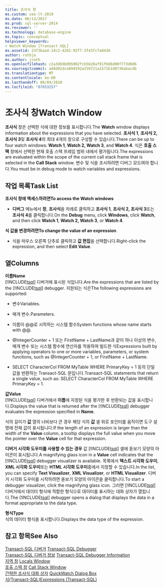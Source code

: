 ```yaml
---
title: 조사식 창
ms.custom: seo-lt-2019
ms.date: 06/13/2017
ms.prod: sql-server-2014
ms.reviewer: ''
ms.technology: database-engine
ms.topic: conceptual
helpviewer_keywords:
- Watch Window [Transact-SQL]
ms.assetid: 23f3baa4-14c2-4262-92f7-3f43fcfa0436
author: rothja
ms.author: jroth
ms.openlocfilehash: c2a3db9b095902fcb5620af91fb86d80f773d606
ms.sourcegitcommit: ad4d92dce894592a259721a1571b1d8736abacdb
ms.translationtype: MT
ms.contentlocale: ko-KR
ms.lasthandoff: 08/04/2020
ms.locfileid: "87653257"
---
```

# <a name="watch-window"></a><span data-ttu-id="e1607-102">조사식 창</span><span class="sxs-lookup"><span data-stu-id="e1607-102">Watch Window</span></span>
  <span data-ttu-id="e1607-103">**조사식** 창은 선택한 식에 대한 정보를 표시합니다.</span><span class="sxs-lookup"><span data-stu-id="e1607-103">The **Watch** window displays information about the expressions that you have selected.</span></span> <span data-ttu-id="e1607-104">**조사식 1**, **조사식 2, 조사식 3**및 **조사식 4**의 최대 4개의 창으로 구성할 수 있습니다.</span><span class="sxs-lookup"><span data-stu-id="e1607-104">There can be up to four watch windows: **Watch 1**, **Watch 2, Watch 3**, and **Watch 4**.</span></span> <span data-ttu-id="e1607-105">식은 **호출 스택** 창에서 선택한 현재 호출 스택 프레임 범위 내에서 평가됩니다.</span><span class="sxs-lookup"><span data-stu-id="e1607-105">The expressions are evaluated within the scope of the current call stack frame that is selected in the **Call Stack** window.</span></span> <span data-ttu-id="e1607-106">변수 및 식을 조사하려면 디버그 모드여야 합니다.</span><span class="sxs-lookup"><span data-stu-id="e1607-106">You must be in debug mode to watch variables and expressions.</span></span>  
  
## <a name="task-list"></a><span data-ttu-id="e1607-107">작업 목록</span><span class="sxs-lookup"><span data-stu-id="e1607-107">Task List</span></span>  
 <span data-ttu-id="e1607-108">**조사식 창에 액세스하려면**</span><span class="sxs-lookup"><span data-stu-id="e1607-108">**To access the Watch windows**</span></span>  
  
-   <span data-ttu-id="e1607-109">**디버그** 메뉴에서 **창**, **조사식**을 차례로 클릭하고 **조사식 1**, **조사식 2, 조사식 3**또는 **조사식 4**를 클릭합니다.</span><span class="sxs-lookup"><span data-stu-id="e1607-109">On the **Debug** menu, click **Windows**, click **Watch**, and then click **Watch 1**, **Watch 2, Watch 3**, or **Watch 4**.</span></span>  
  
 <span data-ttu-id="e1607-110">**식 값을 변경하려면**</span><span class="sxs-lookup"><span data-stu-id="e1607-110">**To change the value of an expression**</span></span>  
  
-   <span data-ttu-id="e1607-111">식을 마우스 오른쪽 단추로 클릭하고 **값 편집**을 선택합니다.</span><span class="sxs-lookup"><span data-stu-id="e1607-111">Right-click the expression, and then select **Edit Value**.</span></span>  
  
## <a name="columns"></a><span data-ttu-id="e1607-112">열</span><span class="sxs-lookup"><span data-stu-id="e1607-112">Columns</span></span>  
 <span data-ttu-id="e1607-113">**이름**</span><span class="sxs-lookup"><span data-stu-id="e1607-113">**Name**</span></span>  
 <span data-ttu-id="e1607-114">[!INCLUDE[tsql](../../includes/tsql-md.md)] 디버거에 표시된 식입니다.</span><span class="sxs-lookup"><span data-stu-id="e1607-114">Are the expressions that are listed by the [!INCLUDE[tsql](../../includes/tsql-md.md)] debugger.</span></span> <span data-ttu-id="e1607-115">지원되는 식은</span><span class="sxs-lookup"><span data-stu-id="e1607-115">The following expressions are supported:</span></span>  
  
-   <span data-ttu-id="e1607-116">변수</span><span class="sxs-lookup"><span data-stu-id="e1607-116">Variables.</span></span>  
  
-   <span data-ttu-id="e1607-117">매개 변수.</span><span class="sxs-lookup"><span data-stu-id="e1607-117">Parameters.</span></span>  
  
-   <span data-ttu-id="e1607-118">이름이 @@로 시작하는 시스템 함수</span><span class="sxs-lookup"><span data-stu-id="e1607-118">System functions whose name starts with @@.</span></span>  
  
-   <span data-ttu-id="e1607-119">@IntegerCounter + 1 또는 FirstName + LastName과 같이 하나 이상의 변수, 매개 변수 또는 시스템 함수에 연산자를 적용하여 빌드한 식</span><span class="sxs-lookup"><span data-stu-id="e1607-119">Expressions built by applying operators to one or more variables, parameters, or system functions, such as @IntegerCounter + 1, or FirstName + LastName.</span></span>  
  
-   <span data-ttu-id="e1607-120">SELECT CharacterCol FROM MyTable WHERE PrimaryKey = 1 등의 단일 값을 반환하는 Transact-SQL 문입니다.</span><span class="sxs-lookup"><span data-stu-id="e1607-120">Transact-SQL statements that return a single value, such as: SELECT CharacterCol FROM MyTable WHERE PrimaryKey = 1.</span></span>  
  
 <span data-ttu-id="e1607-121">**값**</span><span class="sxs-lookup"><span data-stu-id="e1607-121">**Value**</span></span>  
 <span data-ttu-id="e1607-122">[!INCLUDE[tsql](../../includes/tsql-md.md)] 디버거에서 **이름**에 지정된 식을 평가한 후 반환되는 값을 표시합니다.</span><span class="sxs-lookup"><span data-stu-id="e1607-122">Displays the value that is returned after the [!INCLUDE[tsql](../../includes/tsql-md.md)] debugger evaluates the expression specified in **Name**.</span></span>  
  
 <span data-ttu-id="e1607-123">식의 길이가 **값** 열의 너비보다 큰 경우 해당 식의 **값** 셀 위로 포인터를 움직이면 도구 설명에 전체 값이 표시됩니다.</span><span class="sxs-lookup"><span data-stu-id="e1607-123">If the length of an expression is larger than the width of the **Value** column, a tooltip displays the full value when you move the pointer over the **Value** cell for that expression.</span></span>  
  
 <span data-ttu-id="e1607-124">**디버거 시각화 도우미를 사용할 수 있는 경우** 값 [!INCLUDE[tsql](../../includes/tsql-md.md)] 셀에 돋보기 모양의 아이콘이 표시됩니다.</span><span class="sxs-lookup"><span data-stu-id="e1607-124">A magnifying glass icon in a **Value** cell indicates that the [!INCLUDE[tsql](../../includes/tsql-md.md)] debugger visualizer is available.</span></span> <span data-ttu-id="e1607-125">목록에서 **텍스트 시각화 도우미**, **XML 시각화 도우미**또는 **HTML 시각화 도우미**중에서 지정할 수 있습니다.</span><span class="sxs-lookup"><span data-stu-id="e1607-125">In the list, you can specify **Text Visualizer**, **XML Visualizer**, or **HTML Visualizer**.</span></span> <span data-ttu-id="e1607-126">디버거 시각화 도우미를 시작하려면 돋보기 모양의 아이콘을 클릭합니다.</span><span class="sxs-lookup"><span data-stu-id="e1607-126">To start a debugger visualizer, click the magnifying glass icon.</span></span> <span data-ttu-id="e1607-127">그러면 [!INCLUDE[tsql](../../includes/tsql-md.md)] 디버거에서 데이터 형식에 적합한 형식으로 데이터를 표시하는 대화 상자가 열립니다.</span><span class="sxs-lookup"><span data-stu-id="e1607-127">The [!INCLUDE[tsql](../../includes/tsql-md.md)] debugger opens a dialog that displays the data in a format appropriate to the data type.</span></span>  
  
 <span data-ttu-id="e1607-128">**형식**</span><span class="sxs-lookup"><span data-stu-id="e1607-128">**Type**</span></span>  
 <span data-ttu-id="e1607-129">식의 데이터 형식을 표시합니다.</span><span class="sxs-lookup"><span data-stu-id="e1607-129">Displays the data type of the expression.</span></span>  
  
## <a name="see-also"></a><span data-ttu-id="e1607-130">참고 항목</span><span class="sxs-lookup"><span data-stu-id="e1607-130">See Also</span></span>  
 <span data-ttu-id="e1607-131">[Transact-SQL 디버거](transact-sql-debugger.md) </span><span class="sxs-lookup"><span data-stu-id="e1607-131">[Transact-SQL Debugger](transact-sql-debugger.md) </span></span>  
 <span data-ttu-id="e1607-132">[Transact-SQL 디버거 정보](transact-sql-debugger-information.md) </span><span class="sxs-lookup"><span data-stu-id="e1607-132">[Transact-SQL Debugger Information](transact-sql-debugger-information.md) </span></span>  
 <span data-ttu-id="e1607-133">[지역 창](transact-sql-debugger-locals-window.md) </span><span class="sxs-lookup"><span data-stu-id="e1607-133">[Locals Window](transact-sql-debugger-locals-window.md) </span></span>  
 <span data-ttu-id="e1607-134">[호출 스택 창](transact-sql-debugger-call-stack-window.md) </span><span class="sxs-lookup"><span data-stu-id="e1607-134">[Call Stack Window](transact-sql-debugger-call-stack-window.md) </span></span>  
 <span data-ttu-id="e1607-135">[간략한 조사식 대화 상자](transact-sql-debugger-quickwatch-dialog-box.md) </span><span class="sxs-lookup"><span data-stu-id="e1607-135">[QuickWatch Dialog Box](transact-sql-debugger-quickwatch-dialog-box.md) </span></span>  
 [<span data-ttu-id="e1607-136">식&#40;Transact-SQL&#41;</span><span class="sxs-lookup"><span data-stu-id="e1607-136">Expressions &#40;Transact-SQL&#41;</span></span>](/sql/t-sql/language-elements/expressions-transact-sql)  

